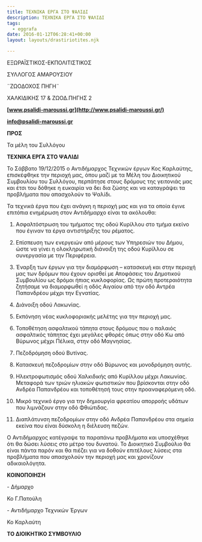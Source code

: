 ```yaml
---
title: ΤΕΧΝΙΚΑ ΕΡΓΑ ΣΤΟ ΨΑΛΙΔΙ
description: ΤΕΧΝΙΚΑ ΕΡΓΑ ΣΤΟ ΨΑΛΙΔΙ
tags:
  - eggrafa
date: 2016-01-12T06:28:41+00:00
layout: layouts/drastiriotites.njk

---
```


<!-- excerpt -->

EΞΩΡΑΪΣΤΙΚΟΣ-ΕΚΠΟΛΙΤΙΣΤΙΚΟΣ

ΣΥΛΛΟΓΟΣ ΑΜΑΡΟΥΣΙΟΥ

¨ΖΩΟΔΟΧΟΣ ΠΗΓΗ¨

ΧΑΛΚΙΔΙΚΗΣ 17 &amp; ΖΩΟΔ.ΠΗΓΗΣ 2

**[www.psalidi-maroussi.gr](http://www.psalidi-maroussi.gr/)**

**info@psalidi-maroussi.gr**

**ΠΡΟΣ**

Τα μέλη του Συλλόγου

**ΤΕΧΝΙΚΑ ΕΡΓΑ ΣΤΟ ΨΑΛΙΔΙ**

Το Σάββατο 19/12/2015 ο Αντιδήμαρχος Τεχνικών έργων Κος Καρλαύτης, επισκέφθηκε την περιοχή μας, όπου μαζί με τα Μέλη του Διοικητικού Συμβουλίου του Συλλόγου, περπάτησε στους δρόμους της γειτονιάς μας και έτσι του δόθηκε η ευκαιρία να δει δια ζώσης και να καταγράψει τα προβλήματα που απασχολούν το Ψαλίδι.

Τα τεχνικά έργα που έχει ανάγκη η περιοχή μας και για τα οποία έγινε επιτόπια ενημέρωση στον Αντιδήμαρχο είναι τα ακόλουθα:

1. Ασφαλτόστρωση του τμήματος της οδού Κυρίλλου στο τμήμα εκείνο που έγιναν τα έργα αντιστήριξης του ρέματος.

1. Επίσπευση των ενεργειών από μέρους των Υπηρεσιών του Δήμου, ώστε να γίνει η ολοκληρωτική διάνοιξη της οδού Κυρίλλου σε συνεργασία με την Περιφέρεια.

1. Έναρξη των έργων για την διαμόρφωση – κατασκευή και στην περιοχή μας των δρόμων που έχουν ορισθεί με Αποφάσεις του Δημοτικού Συμβουλίου ως δρόμοι ήπιας κυκλοφορίας. Ως πρώτη προτεραιότητα ζητήσαμε να διαμορφωθεί η οδός Αιγαίου από την οδό Αντρέα Παπανδρέου μέχρι την Εγνατίας.

1. Διάνοιξη οδού Λακωνίας.

1. Εκπόνηση νέας κυκλοφοριακής μελέτης για την περιοχή μας.

1. Τοποθέτηση ασφαλτικού τάπητα στους δρόμους που ο παλαιός ασφαλτικός τάπητας έχει μεγάλες φθορές όπως στην οδό Κω από Βύρωνος μέχρι Πέλικα, στην οδό Μαγνησίας.

1. Πεζοδρόμηση οδού Βυτίνας.

1. Κατασκευή πεζοδρομίων στην οδό Βύρωνος και μονοδρόμηση αυτής.

1. Ηλεκτροφωτισμός οδού Χαλκιδικής από Κυρίλλου μέχρι Λακωνίας. Μεταφορά των τριών ηλιακών φωτιστικών που βρίσκονται στην οδό Ανδρέα Παπανδρέου και τοποθέτησή τους στην προαναφερόμενη οδό.

1. Μικρό τεχνικό έργο για την δημιουργία φρεατίου απορροής υδάτων που λιμνάζουν στην οδό Φθιώτιδας.

1. Διαπλάτυνση πεζοδρομίων στην οδό Ανδρέα Παπανδρέου στα σημεία εκείνα που είναι δύσκολη η διέλευση πεζών.

Ο Αντιδήμαρχος κατέγραψε τα παραπάνω προβλήματα και υποσχέθηκε ότι θα δώσει λύσεις στο μέτρο του δυνατού. Το Διοικητικό Συμβούλιο θα είναι πάντα παρόν και θα πιέζει για να δοθούν επιτέλους λύσεις στα προβλήματα που απασχολούν την περιοχή μας και χρονίζουν αδικαιολόγητα.

**ΚΟΙΝΟΠΟΙΗΣΗ**

\- Δήμαρχο

Κο Γ.Πατούλη

\- Αντιδήμαρχο Τεχνικών Έργων

Κο Καρλαύτη

**ΤΟ ΔΙΟΙΚΗΤΙΚΟ ΣΥΜΒΟΥΛΙΟ**
